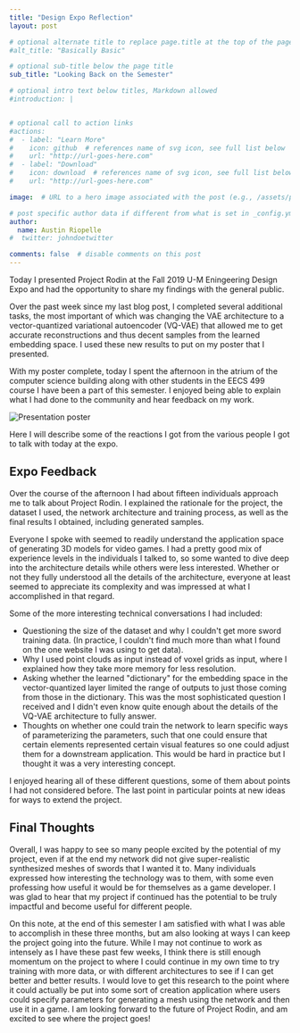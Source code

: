 ```yaml
---
title: "Design Expo Reflection"
layout: post

# optional alternate title to replace page.title at the top of the page
#alt_title: "Basically Basic"

# optional sub-title below the page title
sub_title: "Looking Back on the Semester"

# optional intro text below titles, Markdown allowed
#introduction: |


# optional call to action links
#actions:
#  - label: "Learn More"
#    icon: github  # references name of svg icon, see full list below
#    url: "http://url-goes-here.com"
#  - label: "Download"
#    icon: download  # references name of svg icon, see full list below
#    url: "http://url-goes-here.com"

image:  # URL to a hero image associated with the post (e.g., /assets/page-pic.jpg)

# post specific author data if different from what is set in _config.yml
author:
  name: Austin Riopelle
#  twitter: johndoetwitter

comments: false  # disable comments on this post
---
```

Today I presented Project Rodin at the Fall 2019 U-M Eningeering Design Expo and had the opportunity to share my findings with the general public.

Over the past week since my last blog post, I completed several additional tasks, the most important of which was changing the VAE architecture to a vector-quantized variational autoencoder (VQ-VAE) that allowed me to get accurate reconstructions and thus decent samples from the learned embedding space. I used these new results to put on my poster that I presented.

With my poster complete, today I spent the afternoon in the atrium of the computer science building along with other students in the EECS 499 course I have been a part of this semester. I enjoyed being able to explain what I had done to the community and hear feedback on my work.

![Presentation poster](http://riopelle.me/pics/rodin/poster.png)

Here I will describe some of the reactions I got from the various people I got to talk with today at the expo.

## Expo Feedback

Over the course of the afternoon I had about fifteen individuals approach me to talk about Project Rodin. I explained the rationale for the project, the dataset I used, the network architecture and training process, as well as the final results I obtained, including generated samples.

Everyone I spoke with seemed to readily understand the application space of generating 3D models for video games. I had a pretty good mix of experience levels in the individuals I talked to, so some wanted to dive deep into the architecture details while others were less interested. Whether or not they fully understood all the details of the architecture, everyone at least seemed to appreciate its complexity and was impressed at what I accomplished in that regard.

Some of the more interesting technical conversations I had included:
- Questioning the size of the dataset and why I couldn't get more sword training data. (In practice, I couldn't find much more than what I found on the one website I was using to get data).
- Why I used point clouds as input instead of voxel grids as input, where I explained how they take more memory for less resolution.
- Asking whether the learned "dictionary" for the embedding space in the vector-quantized layer limited the range of outputs to just those coming from those in the dictionary. This was the most sophisticated question I received and I didn't even know quite enough about the details of the VQ-VAE architecture to fully answer.
- Thoughts on whether one could train the network to learn specific ways of parameterizing the parameters, such that one could ensure that certain elements represented certain visual features so one could adjust them for a downstream application. This would be hard in practice but I thought it was a very interesting concept.

I enjoyed hearing all of these different questions, some of them about points I had not considered before. The last point in particular points at new ideas for ways to extend the project.

## Final Thoughts

Overall, I was happy to see so many people excited by the potential of my project, even if at the end my network did not give super-realistic synthesized meshes of swords that I wanted it to. Many individuals expressed how interesting the technology was to them, with some even professing how useful it would be for themselves as a game developer. I was glad to hear that my project if continued has the potential to be truly impactful and become useful for different people.

On this note, at the end of this semester I am satisfied with what I was able to accomplish in these three months, but am also looking at ways I can keep the project going into the future. While I may not continue to work as intensely as I have these past few weeks, I think there is still enough momentum on the project to where I could continue in my own time to try training with more data, or with different architectures to see if I can get better and better results. I would love to get this research to the point where it could actually be put into some sort of creation application where users could specify parameters for generating a mesh using the network and then use it in a game. I am looking forward to the future of Project Rodin, and am excited to see where the project goes!
